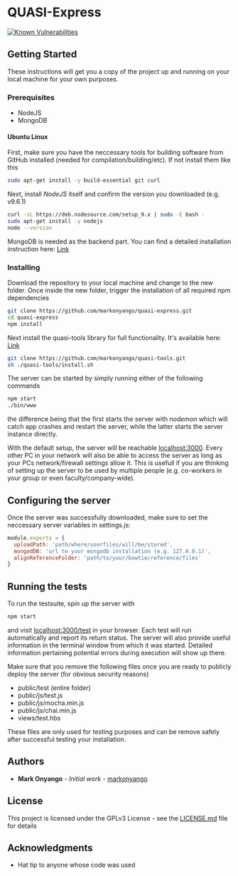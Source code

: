 # QUASI-Express

[![Known Vulnerabilities](https://snyk.io/test/github/markonyango/quasi-express/badge.svg?style=flat-square)](https://snyk.io/test/github/markonyango/quasi-express)

## Getting Started

These instructions will get you a copy of the project up and running on your local machine for your own purposes.

### Prerequisites

+ NodeJS
+ MongoDB

#### Ubuntu Linux

First, make sure you have the neccessary tools for building software from GitHub installed (needed for compilation/building/etc). If not install them like this

```bash
sudo apt-get install -y build-essential git curl
```

Next, install _NodeJS_ itself and confirm the version you downloaded (e.g. v9.6.1)

```bash
curl -sL https://deb.nodesource.com/setup_9.x | sudo -E bash -
sudo apt-get install -y nodejs
node --version
```

MongoDB is needed as the backend part. You can find a detailed installation instruction here: [Link](https://docs.mongodb.com/manual/tutorial/install-mongodb-on-ubuntu/)

### Installing

Download the repository to your local machine and change to the new folder. Once inside the new folder, trigger the installation of all required npm dependencies

```bash
git clone https://github.com/markonyango/quasi-express.git
cd quasi-express
npm install
```
Next install the quasi-tools library for full functionality. It's available here: [Link](http://www.github.com/markonyango/quasi-tools)
```bash
git clone https://github.com/markonyango/quasi-tools.git
sh ./quasi-tools/install.sh
```

The server can be started by simply running either of the following commands

```bash
npm start
./bin/www
```

the difference being that the first starts the server with *nodemon* which will catch app crashes and restart the server, while the latter starts the server instance directly.

With the default setup, the server will be reachable [localhost:3000](http://localhost:3000). Every other PC in your network will also be able to access the server as long as your PCs network/firewall settings allow it. This is usefull if you are thinking of setting up the server to be used by multiple people (e.g. co-workers in your group or even faculty/company-wide).

## Configuring the server

Once the server was successfully downloaded, make sure to set the neccessary server variables in settings.js:

```javascript
module.exports = {
  uploadPath: 'path/where/userfiles/will/be/stored',
  mongodDB: 'url to your mongodb installation (e.g. 127.0.0.1)',
  alignReferenceFolder: 'path/to/your/bowtie/reference/files'
}
```

## Running the tests

To run the testsuite, spin up the server with

```bash
npm start
```

and visit [localhost:3000/test](http://localhost:3000/test) in your browser. Each test will run automatically and report its return status. The server will also provide useful information in the terminal window from which it was started. Detailed information pertaining potential errors during execution will show up there.

Make sure that you remove the following files once you are ready to publicly deploy the server (for obvious security reasons)

+ public/test (entire folder)
+ public/js/test.js
+ public/js/mocha.min.js
+ public/js/chai.min.js
+ views/test.hbs

These files are only used for testing purposes and can be remove safely after successful testing your installation.

## Authors

+ **Mark Onyango** - *Initial work* - [markonyango](https://github.com/markonyango)

## License

This project is licensed under the GPLv3 License - see the [LICENSE.md](LICENSE.md) file for details

## Acknowledgments

+ Hat tip to anyone whose code was used
